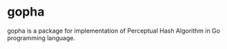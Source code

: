 gopha
=====

gopha is a package for implementation of Perceptual Hash Algorithm in Go programming language.
